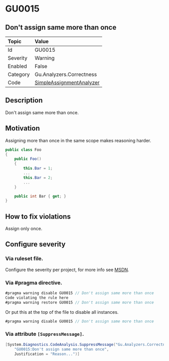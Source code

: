 # GU0015
## Don't assign same more than once

| Topic    | Value
| :--      | :--
| Id       | GU0015
| Severity | Warning
| Enabled  | False
| Category | Gu.Analyzers.Correctness
| Code     | [SimpleAssignmentAnalyzer](https://github.com/GuOrg/Gu.Analyzers/blob/master/Gu.Analyzers/Analyzers/SimpleAssignmentAnalyzer.cs)

## Description

Don't assign same more than once.

## Motivation

Assigning more than once in the same scope makes reasoning harder.
```cs
public class Foo
{
    public Foo()
    {
        this.Bar = 1;
        ...
        this.Bar = 2;
        ...
    }

    public int Bar { get; }
}
```

## How to fix violations

Assign only once.

<!-- start generated config severity -->
## Configure severity

### Via ruleset file.

Configure the severity per project, for more info see [MSDN](https://msdn.microsoft.com/en-us/library/dd264949.aspx).

### Via #pragma directive.
```C#
#pragma warning disable GU0015 // Don't assign same more than once
Code violating the rule here
#pragma warning restore GU0015 // Don't assign same more than once
```

Or put this at the top of the file to disable all instances.
```C#
#pragma warning disable GU0015 // Don't assign same more than once
```

### Via attribute `[SuppressMessage]`.

```C#
[System.Diagnostics.CodeAnalysis.SuppressMessage("Gu.Analyzers.Correctness", 
    "GU0015:Don't assign same more than once", 
    Justification = "Reason...")]
```
<!-- end generated config severity -->